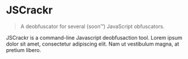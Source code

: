 # JSCrackr
> A deobfuscator for several (soon™) JavaScript obfuscators.

<!--
[![PyPi Version](https://img.shields.io/pypi/v/jscrackr)]
[![Downloads](https://img.shields.io/pypi/dm/jscrackr)]
-->

JSCrackr is a command-line Javascript deobfusaction tool. Lorem ipsum dolor sit amet, consectetur adipiscing elit. Nam ut vestibulum magna, at pretium libero.

<!--
## Installation
OS X & Linux:
```sh
python -m pip install jscrackr
```

Windows:
```
pip install jscrackr
```
-->
